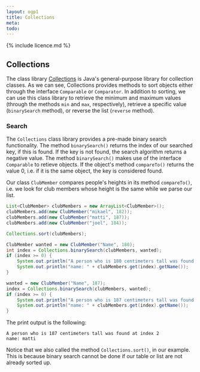 ```yaml
---
layout: ogp1
title: Collections
meta:
todo: 
---
```

{% include licence.md %}

## Collections

The class library [Collections](http://java.sun.com/javase/8/docs/api/java/util/Collections.html) is Java's general-purpose library for collection classes. As we can see, Collections provides methods to sort objects either through the interface `Comparable` or `Comparator`. In addition to sorting, we can use this class library to retrieve the minimum and maximum values (through the methods `min` and `max`, respectively), retrieve a specific value (`binarySearch` method), or reverse the list (`reverse` method).

### Search

The `Collections` class library provides a pre-made binary search functionality. The method `binarySearch()` returns the index of our searched key, if this is found. If the key is not found, the search algorithm returns a negative value. The method `binarySearch()` makes use of the interface `Comparable` to retieve objects. If the object's method `compareTo()` returns the value 0, i.e. if it is the same object, the key is considered found.

Our class `ClubMember` compares people's heights in its method `compareTo()`, i.e. we look for club members whose height is the same while we parse our list.

```java
List<ClubMember> clubMembers = new ArrayList<ClubMember>();
clubMembers.add(new ClubMember("mikael", 182));
clubMembers.add(new ClubMember("matti", 187));
clubMembers.add(new ClubMember("joel", 184));

Collections.sort(clubMembers);

ClubMember wanted = new ClubMember("Name", 180);
int index = Collections.binarySearch(clubMembers, wanted);
if (index >= 0) {
    System.out.println("A person who is 180 centimeters tall was found at index " + index);
    System.out.println("name: " + clubMembers.get(index).getName());
}

wanted = new ClubMember("Name", 187);
index = Collections.binarySearch(clubMembers, wanted);
if (index >= 0) {
    System.out.println("A person who is 187 centimeters tall was found at index " + index);
    System.out.println("name: " + clubMembers.get(index).getName());
}
```

The print output is the following:

```output
A person who is 187 centimeters tall was found at index 2
name: matti
```

Notice that we also called the method `Collections.sort()`, in our example. This is because binary search cannot be done if our table or list are not already sorted up.
